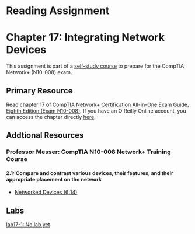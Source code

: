 # Reading Assignment
# Chapter 17: Integrating Network Devices
This assignment is part of a [self-study course](../README.md) to prepare for the CompTIA Network+ (N10-008) exam.
## Primary Resource
Read chapter 17 of [CompTIA Network+ Certification All-in-One Exam Guide, Eighth Edition (Exam N10-008)](https://www.amazon.com/CompTIA-Network-Certification-N10-008-Comptia/dp/1264269056).  If you have an O'Reilly Online account, you can access the chapter directly [here](https://learning.oreilly.com/library/view/foo/xxxxxxxxxxxxx/ch17.xhtml).
## Addtional Resources

### Professor Messer: CompTIA N10-008 Network+ Training Course

#### 2.1: Compare and contrast various devices, their features, and their appropriate placement on the network
- [Networked Devices (6:14)](https://www.youtube.com/watch?v=rWArzuqNLGM&list=PLG49S3nxzAnlCJiCrOYuRYb6cne864a7G&index=39)

## Labs
[lab17-1: No lab yet](lab17-1.md)</br>
